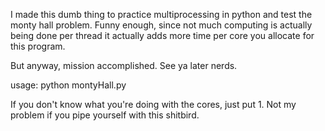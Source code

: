 I made this dumb thing to practice multiprocessing in python and test the monty hall problem. Funny enough, since not much computing is actually being done per thread it actually adds more time per core you allocate for this program.

But anyway, mission accomplished. See ya later nerds.

usage: python montyHall.py <number of trials> <number of cores>

If you don't know what you're doing with the cores, just put 1. Not my problem if you pipe yourself with this shitbird.

